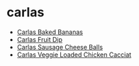 # carlas

 * [Carlas Baked Bananas](index/c/carlas-baked-bananas.json)
 * [Carlas Fruit Dip](index/c/carlas-fruit-dip.json)
 * [Carlas Sausage Cheese Balls](index/c/carlas-sausage-cheese-balls.json)
 * [Carlas Veggie Loaded Chicken Cacciat](index/c/carlas-veggie-loaded-chicken-cacciat.json)
